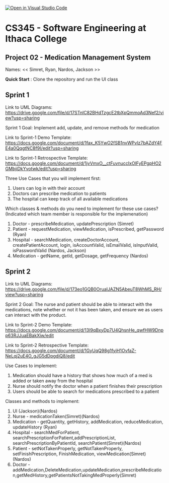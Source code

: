 [![Open in Visual Studio Code](https://classroom.github.com/assets/open-in-vscode-c66648af7eb3fe8bc4f294546bfd86ef473780cde1dea487d3c4ff354943c9ae.svg)](https://classroom.github.com/online_ide?assignment_repo_id=10008270&assignment_repo_type=AssignmentRepo)
# CS345 - Software Engineering at Ithaca College
## Project 02 - Medication Management System

Names:
<< Simret, Ryan, Nardos, Jackson >>

**Quick Start** : Clone the repository and run the UI class

## Sprint 1

Link to UML Diagrams:
https://drive.google.com/file/d/17STnlC82BHdTzgcE2tbXpQmmoAd3Nef2/view?usp=sharing

Sprint 1 Goal:
Implement add, update, and remove methods for medication

Link to Sprint-1 Demo Template:
https://docs.google.com/document/d/1fax_K5YwO2fSB1nvWPvlz7bAZdY4FE4a0QqgtNC8f9I/edit?usp=sharing

Link to Sprint-1 Retrospective Template:
https://docs.google.com/document/d/1jvVmxO__ctFuvnuccIxOlFyEPgpHO2GMbjiDkYvotwk/edit?usp=sharing

Three Use Cases that you will implement first:
1. Users can log in with their account
2. Doctors can prescribe medication to patients
3. The hospital can keep track of all available medications

Which classes & methods do you need to implement for these use cases?
(Indicated which team member is responsible for the implemenation)
1. Doctor - prescribeMedication, updatePrescription (Simret)
2. Patient - requestMedication, viewMedication, isPrescribed, getPassword (Ryan)
3. Hospital - searchMedication, createDoctorAccount, createPatientAccount, login, isAccountValid, isEmailValid, isInputValid, isPasswordValid (Nardos, Jackson)
4. Medication - getName, getId, getDosage, getFrequency (Nardos)


## Sprint 2

Link to UML Diagrams: 
https://drive.google.com/file/d/173eo1GQB0OruaIJAZN5AbeuT8WhMS_RH/view?usp=sharing

Sprint 2 Goal: 
The nurse and patient should be able to interact with the medications, note whether or not it has been taken, and ensure we as users can interact with the product.

Link to Sprint-2 Demo Template: 
https://docs.google.com/document/d/13I9qBxyDp7U4QhsnHe_qwfHW9Dnpp63RJJuaEBakXiw/edit

Link to Sprint-2 Retrospective Template: 
https://docs.google.com/document/d/1GyUqQ98g1fyjH1OvfaZ-NeLqj2uE4O_gJG5dDpgdiQ8/edit

Use Cases to implement: 
1. Medication should have a history that shows how much of a med is added or taken away from the hospital
2. Nurse should notify the doctor when a patient finishes their prescription
3. Users should be able to search for medications prescribed to a patient

Classes and methods to implement: 
1. UI (Jackson)(Nardos)
3. Nurse - medicationTaken(Simret)(Nardos)
4. Medication - getQuantity, getHistory, addMedication, reduceMedication, updateHistory (Ryan)
5. Hospital - searchMedForPatient, searchPrescriptionForPatient,addPrescriptionList, searchPrescriptionByPatientId, searchPatient(Simret)(Nardos)
6. Patient - setNotTakenProperly, getNotTakenProperly, setFinishPrescription, FinishMedication, viewMedication(Simret)(Nardos)
7. Doctor - addMedication,DeleteMedication,updateMedication,prescribeMedication,getMedHistory,getPatientsNotTakingMedProperly(Simret)
